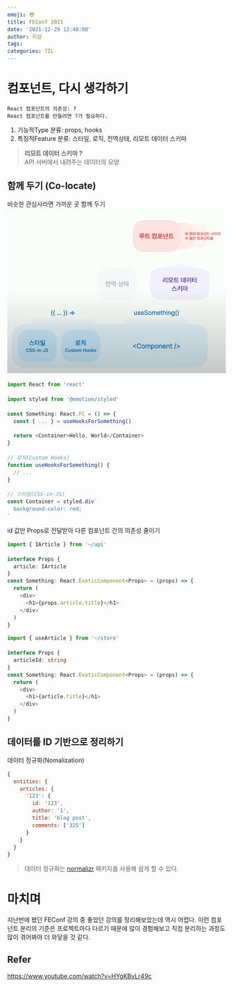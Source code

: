 ```yaml
---
emoji: 😎
title: FEConf 2021
date: '2021-12-29 12:48:00'
author: 지걸
tags:
categories: TIL
---
```

# 컴포넌트, 다시 생각하기
```
React 컴포넌트의 의존성: ?  
React 컴포넌트를 만들려면 ?가 필요하다.
```
1. 기능적Type 분류: props, hooks
2. 특징적Feature 분류: 스타일, 로직, 전역상태, 리모트 데이터 스키마
> **리모트 데이터 스키마 ?**  
> API 서버에서 내려주는 데이터의 모양

## 함께 두기 (Co-locate)
비슷한 관심사라면 가까운 곳 함께 두기  
![img.png](img.png)
```typescript
import React from 'react'

import styled from '@emotion/styled'

const Something: React.FC = () => {
  const { ... } = useHooksForSomething()
  
  return <Container>Hello, World</Container>
}

// 로직(Custom Hooks)
function useHooksForSomething() {
  // ...
}

// 스타일(CSS-in-JS)
const Container = styled.div`
  background-color: red;
`
```

id 값만 Props로 전달받아 다른 컴포넌트 간의 의존성 줄이기
```typescript
import { IArticle } from '~/api'

interface Props {
  article: IArticle
}
const Something: React.ExoticComponent<Props> = (props) => {
  return (
    <div>
      <h1>{props.article.title}</h1>
    </div>
  )
}
```

```typescript
import { useArticle } from '~/store'

interface Props {
  articleId: string
}
const Something: React.ExoticComponent<Props> = (props) => {
  return (
    <div>
      <h1>{article.title}</h1>
    </div>
  )
}
```

## 데이터를 ID 기반으로 정리하기
데이터 정규화(Nomalization)
```javascript
{
  entities: {
    articles: {
      '123': {
        id: '123',
        author: '1',
        title: 'blog post',
        comments: ['325']
      }
    }
  }
}
```
> 데이터 정규화는 [normalizr](https://github.com/paularmstrong/normalizr) 패키지를 사용해 쉽게 할 수 있다.

# 마치며
지난번에 봤던 FEConf 강의 중 좋았던 강의를 정리해보았는데 역시 어렵다. 이런 컴포넌트 분리의 기준은 프로젝트마다 다르기 때문에 많이 경험해보고 직접 분리하는 과정도 많이 겪어봐야 더 와닿을 것 같다. 
## Refer
https://www.youtube.com/watch?v=HYgKBvLr49c
